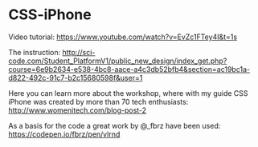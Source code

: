 # CSS-iPhone

Video tutorial: https://www.youtube.com/watch?v=EvZc1FTey4I&t=1s 

The instruction:
http://sci-code.com/Student_PlatformV1/public_new_design/index_get.php?course=6e9b2634-e538-4bc8-aace-a4c3db52bfb4&section=ac19bc1a-d822-492c-91c7-b2c15680598f&user=1

Here you can learn more about the workshop, where with my guide CSS iPhone was created by more than 70 tech enthusiasts: http://www.womenitech.com/blog-post-2


As a basis for the code a great work by @_fbrz have been used: https://codepen.io/fbrz/pen/vlrnd
